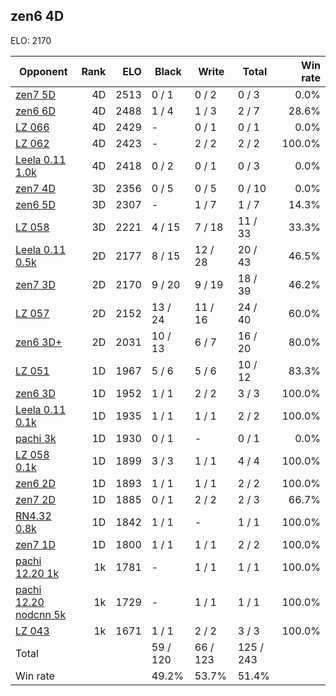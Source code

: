 ## zen6 4D ##

ELO: 2170

Opponent | Rank | ELO | Black | Write | Total | Win rate
---------|-----:|----:|-------|-------|-------|-------:
[zen7 5D](zen7%205D.md) | 4D | 2513 | 0 / 1 | 0 / 2 | 0 / 3 | 0.0%
[zen6 6D](zen6%206D.md) | 4D | 2488 | 1 / 4 | 1 / 3 | 2 / 7 | 28.6%
[LZ 066](LZ%20066.md) | 4D | 2429 | - | 0 / 1 | 0 / 1 | 0.0%
[LZ 062](LZ%20062.md) | 4D | 2423 | - | 2 / 2 | 2 / 2 | 100.0%
[Leela 0.11 1.0k](Leela%200.11%201.0k.md) | 4D | 2418 | 0 / 2 | 0 / 1 | 0 / 3 | 0.0%
[zen7 4D](zen7%204D.md) | 3D | 2356 | 0 / 5 | 0 / 5 | 0 / 10 | 0.0%
[zen6 5D](zen6%205D.md) | 3D | 2307 | - | 1 / 7 | 1 / 7 | 14.3%
[LZ 058](LZ%20058.md) | 3D | 2221 | 4 / 15 | 7 / 18 | 11 / 33 | 33.3%
[Leela 0.11 0.5k](Leela%200.11%200.5k.md) | 2D | 2177 | 8 / 15 | 12 / 28 | 20 / 43 | 46.5%
[zen7 3D](zen7%203D.md) | 2D | 2170 | 9 / 20 | 9 / 19 | 18 / 39 | 46.2%
[LZ 057](LZ%20057.md) | 2D | 2152 | 13 / 24 | 11 / 16 | 24 / 40 | 60.0%
[zen6 3D+](zen6%203D+.md) | 2D | 2031 | 10 / 13 | 6 / 7 | 16 / 20 | 80.0%
[LZ 051](LZ%20051.md) | 1D | 1967 | 5 / 6 | 5 / 6 | 10 / 12 | 83.3%
[zen6 3D](zen6%203D.md) | 1D | 1952 | 1 / 1 | 2 / 2 | 3 / 3 | 100.0%
[Leela 0.11 0.1k](Leela%200.11%200.1k.md) | 1D | 1935 | 1 / 1 | 1 / 1 | 2 / 2 | 100.0%
[pachi 3k](pachi%203k.md) | 1D | 1930 | 0 / 1 | - | 0 / 1 | 0.0%
[LZ 058 0.1k](LZ%20058%200.1k.md) | 1D | 1899 | 3 / 3 | 1 / 1 | 4 / 4 | 100.0%
[zen6 2D](zen6%202D.md) | 1D | 1893 | 1 / 1 | 1 / 1 | 2 / 2 | 100.0%
[zen7 2D](zen7%202D.md) | 1D | 1885 | 0 / 1 | 2 / 2 | 2 / 3 | 66.7%
[RN4.32 0.8k](RN4.32%200.8k.md) | 1D | 1842 | 1 / 1 | - | 1 / 1 | 100.0%
[zen7 1D](zen7%201D.md) | 1D | 1800 | 1 / 1 | 1 / 1 | 2 / 2 | 100.0%
[pachi 12.20 1k](pachi%2012.20%201k.md) | 1k | 1781 | - | 1 / 1 | 1 / 1 | 100.0%
[pachi 12.20 nodcnn 5k](pachi%2012.20%20nodcnn%205k.md) | 1k | 1729 | - | 1 / 1 | 1 / 1 | 100.0%
[LZ 043](LZ%20043.md) | 1k | 1671 | 1 / 1 | 2 / 2 | 3 / 3 | 100.0%
Total | | | 59 / 120 | 66 / 123 | 125 / 243 | 
Win rate| | | 49.2% | 53.7% | 51.4% | 
